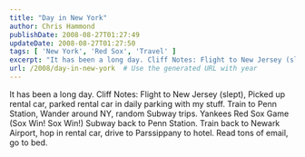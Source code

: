 ```yaml
---
title: "Day in New York"
author: Chris Hammond
publishDate: 2008-08-27T01:27:49
updateDate: 2008-08-27T01:27:50
tags: [ 'New York', 'Red Sox', 'Travel' ]
excerpt: "It has been a long day. Cliff Notes: Flight to New Jersey (slept), Picked up rental car, parked rental car in daily parking with my stuff. Train to Penn Station, Wander around NY, random Subway trips. Yankees Red Sox Game (Sox Win! Sox Win!) Subway back to Penn Station. Train back to Newark Airport, hop in rental car, drive to Parssippany to hotel. Read tons of email, go to bed. "
url: /2008/day-in-new-york  # Use the generated URL with year
---
```

<p>It has been a long day. Cliff Notes: Flight to New Jersey (slept), Picked up rental car, parked rental car in daily parking with my stuff. Train to Penn Station, Wander around NY, random Subway trips. Yankees Red Sox Game (Sox Win! Sox Win!) Subway back to Penn Station. Train back to Newark Airport, hop in rental car, drive to Parssippany to hotel. Read tons of email, go to bed.</p>
